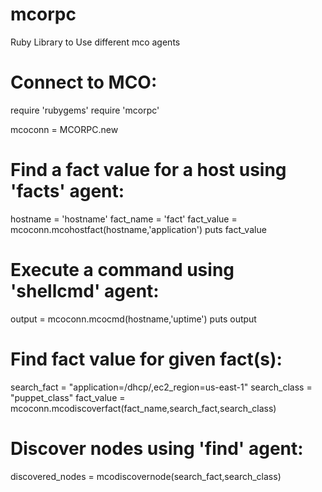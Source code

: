 mcorpc
======

Ruby Library to Use different mco agents


# Connect to MCO:

require 'rubygems'
require 'mcorpc'

mcoconn = MCORPC.new


# Find a fact value for a host using 'facts' agent:

hostname = 'hostname'
fact_name = 'fact'
fact_value = mcoconn.mcohostfact(hostname,'application')
puts fact_value


# Execute a command using 'shellcmd' agent:

output = mcoconn.mcocmd(hostname,'uptime')
puts output


# Find fact value for given fact(s):

search_fact = "application=/dhcp/,ec2_region=us-east-1"
search_class = "puppet_class"
fact_value = mcoconn.mcodiscoverfact(fact_name,search_fact,search_class)


# Discover nodes using 'find' agent:

discovered_nodes = mcodiscovernode(search_fact,search_class)


